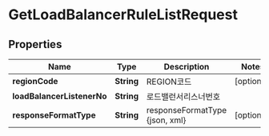 
# GetLoadBalancerRuleListRequest

## Properties
Name | Type | Description | Notes
------------ | ------------- | ------------- | -------------
**regionCode** | **String** | REGION코드 |  [optional]
**loadBalancerListenerNo** | **String** | 로드밸런서리스너번호 | 
**responseFormatType** | **String** | responseFormatType {json, xml} |  [optional]



